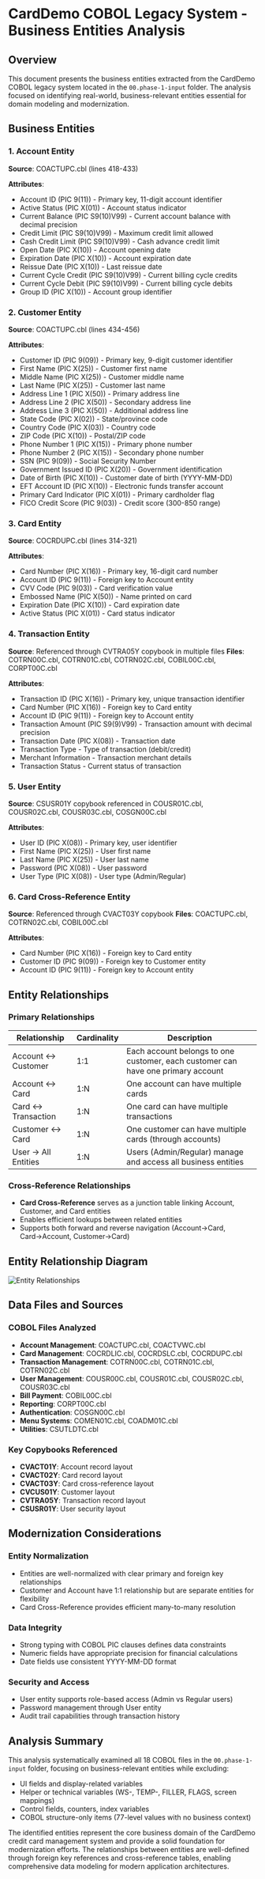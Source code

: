 # CardDemo COBOL Legacy System - Business Entities Analysis

## Overview
This document presents the business entities extracted from the CardDemo COBOL legacy system located in the `00.phase-1-input` folder. The analysis focused on identifying real-world, business-relevant entities essential for domain modeling and modernization.

## Business Entities

### 1. Account Entity
**Source**: COACTUPC.cbl (lines 418-433)

**Attributes**:
- Account ID (PIC 9(11)) - Primary key, 11-digit account identifier
- Active Status (PIC X(01)) - Account status indicator
- Current Balance (PIC S9(10)V99) - Current account balance with decimal precision
- Credit Limit (PIC S9(10)V99) - Maximum credit limit allowed
- Cash Credit Limit (PIC S9(10)V99) - Cash advance credit limit
- Open Date (PIC X(10)) - Account opening date
- Expiration Date (PIC X(10)) - Account expiration date
- Reissue Date (PIC X(10)) - Last reissue date
- Current Cycle Credit (PIC S9(10)V99) - Current billing cycle credits
- Current Cycle Debit (PIC S9(10)V99) - Current billing cycle debits
- Group ID (PIC X(10)) - Account group identifier

### 2. Customer Entity
**Source**: COACTUPC.cbl (lines 434-456)

**Attributes**:
- Customer ID (PIC 9(09)) - Primary key, 9-digit customer identifier
- First Name (PIC X(25)) - Customer first name
- Middle Name (PIC X(25)) - Customer middle name
- Last Name (PIC X(25)) - Customer last name
- Address Line 1 (PIC X(50)) - Primary address line
- Address Line 2 (PIC X(50)) - Secondary address line
- Address Line 3 (PIC X(50)) - Additional address line
- State Code (PIC X(02)) - State/province code
- Country Code (PIC X(03)) - Country code
- ZIP Code (PIC X(10)) - Postal/ZIP code
- Phone Number 1 (PIC X(15)) - Primary phone number
- Phone Number 2 (PIC X(15)) - Secondary phone number
- SSN (PIC 9(09)) - Social Security Number
- Government Issued ID (PIC X(20)) - Government identification
- Date of Birth (PIC X(10)) - Customer date of birth (YYYY-MM-DD)
- EFT Account ID (PIC X(10)) - Electronic funds transfer account
- Primary Card Indicator (PIC X(01)) - Primary cardholder flag
- FICO Credit Score (PIC 9(03)) - Credit score (300-850 range)

### 3. Card Entity
**Source**: COCRDUPC.cbl (lines 314-321)

**Attributes**:
- Card Number (PIC X(16)) - Primary key, 16-digit card number
- Account ID (PIC 9(11)) - Foreign key to Account entity
- CVV Code (PIC 9(03)) - Card verification value
- Embossed Name (PIC X(50)) - Name printed on card
- Expiration Date (PIC X(10)) - Card expiration date
- Active Status (PIC X(01)) - Card status indicator

### 4. Transaction Entity
**Source**: Referenced through CVTRA05Y copybook in multiple files
**Files**: COTRN00C.cbl, COTRN01C.cbl, COTRN02C.cbl, COBIL00C.cbl, CORPT00C.cbl

**Attributes**:
- Transaction ID (PIC X(16)) - Primary key, unique transaction identifier
- Card Number (PIC X(16)) - Foreign key to Card entity
- Account ID (PIC 9(11)) - Foreign key to Account entity
- Transaction Amount (PIC S9(9)V99) - Transaction amount with decimal precision
- Transaction Date (PIC X(08)) - Transaction date
- Transaction Type - Type of transaction (debit/credit)
- Merchant Information - Transaction merchant details
- Transaction Status - Current status of transaction

### 5. User Entity
**Source**: CSUSR01Y copybook referenced in COUSR01C.cbl, COUSR02C.cbl, COUSR03C.cbl, COSGN00C.cbl

**Attributes**:
- User ID (PIC X(08)) - Primary key, user identifier
- First Name (PIC X(25)) - User first name
- Last Name (PIC X(25)) - User last name
- Password (PIC X(08)) - User password
- User Type (PIC X(08)) - User type (Admin/Regular)

### 6. Card Cross-Reference Entity
**Source**: Referenced through CVACT03Y copybook
**Files**: COACTUPC.cbl, COTRN02C.cbl, COBIL00C.cbl

**Attributes**:
- Card Number (PIC X(16)) - Foreign key to Card entity
- Customer ID (PIC 9(09)) - Foreign key to Customer entity
- Account ID (PIC 9(11)) - Foreign key to Account entity

## Entity Relationships

### Primary Relationships

| Relationship | Cardinality | Description |
|--------------|-------------|-------------|
| Account ↔ Customer | 1:1 | Each account belongs to one customer, each customer can have one primary account |
| Account ↔ Card | 1:N | One account can have multiple cards |
| Card ↔ Transaction | 1:N | One card can have multiple transactions |
| Customer ↔ Card | 1:N | One customer can have multiple cards (through accounts) |
| User → All Entities | 1:N | Users (Admin/Regular) manage and access all business entities |

### Cross-Reference Relationships
- **Card Cross-Reference** serves as a junction table linking Account, Customer, and Card entities
- Enables efficient lookups between related entities
- Supports both forward and reverse navigation (Account→Card, Card→Account, Customer→Card)

## Entity Relationship Diagram

![Entity Relationships](entity_relationships.svg)

## Data Files and Sources

### COBOL Files Analyzed
- **Account Management**: COACTUPC.cbl, COACTVWC.cbl
- **Card Management**: COCRDLIC.cbl, COCRDSLC.cbl, COCRDUPC.cbl
- **Transaction Management**: COTRN00C.cbl, COTRN01C.cbl, COTRN02C.cbl
- **User Management**: COUSR00C.cbl, COUSR01C.cbl, COUSR02C.cbl, COUSR03C.cbl
- **Bill Payment**: COBIL00C.cbl
- **Reporting**: CORPT00C.cbl
- **Authentication**: COSGN00C.cbl
- **Menu Systems**: COMEN01C.cbl, COADM01C.cbl
- **Utilities**: CSUTLDTC.cbl

### Key Copybooks Referenced
- **CVACT01Y**: Account record layout
- **CVACT02Y**: Card record layout  
- **CVACT03Y**: Card cross-reference layout
- **CVCUS01Y**: Customer layout
- **CVTRA05Y**: Transaction record layout
- **CSUSR01Y**: User security layout

## Modernization Considerations

### Entity Normalization
- Entities are well-normalized with clear primary and foreign key relationships
- Customer and Account have 1:1 relationship but are separate entities for flexibility
- Card Cross-Reference provides efficient many-to-many resolution

### Data Integrity
- Strong typing with COBOL PIC clauses defines data constraints
- Numeric fields have appropriate precision for financial calculations
- Date fields use consistent YYYY-MM-DD format

### Security and Access
- User entity supports role-based access (Admin vs Regular users)
- Password management through User entity
- Audit trail capabilities through transaction history

## Analysis Summary

This analysis systematically examined all 18 COBOL files in the `00.phase-1-input` folder, focusing on business-relevant entities while excluding:

- UI fields and display-related variables
- Helper or technical variables (WS-, TEMP-, FILLER, FLAGS, screen mappings)
- Control fields, counters, index variables
- COBOL structure-only items (77-level values with no business context)

The identified entities represent the core business domain of the CardDemo credit card management system and provide a solid foundation for modernization efforts. The relationships between entities are well-defined through foreign key references and cross-reference tables, enabling comprehensive data modeling for modern application architectures.
